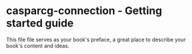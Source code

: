 # casparcg-connection - Getting started guide

This file file serves as your book's preface, a great place to describe your book's content and ideas.

